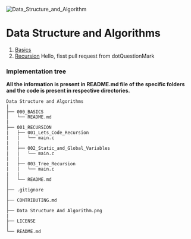 ![Data_Structure_and_Algorithm](Data_Structure_and_Algorithm.png)

# Data Structure and Algorithms

1. [Basics](000_Basics)
2. [Recursion](001_RECURSION)
Hello, fisst pull request from dotQuestionMark

### Implementation tree

**All the information is present in README.md file of the specific folders and the code is present in respective directories.**
```
Data Structure and Algorithms
|
├── 000_BASICS     
│   └── README.md
|
├── 001_RECURSION
|   ├── 001_Lets_Code_Recursion            
|   |   └── main.c   
|   |
|   ├── 002_Static_and_Global_Variables            
|   |   └── main.c
|   |
|   ├── 003_Tree_Recursion            
|   |   └── main.c
|   |         
│   └── README.md                
│
├── .gitignore              
│
├── CONTRIBUTING.md 
│
├── Data Structure And Algorithm.png             
|
├── LICENSE
│
└── README.md                            
```
